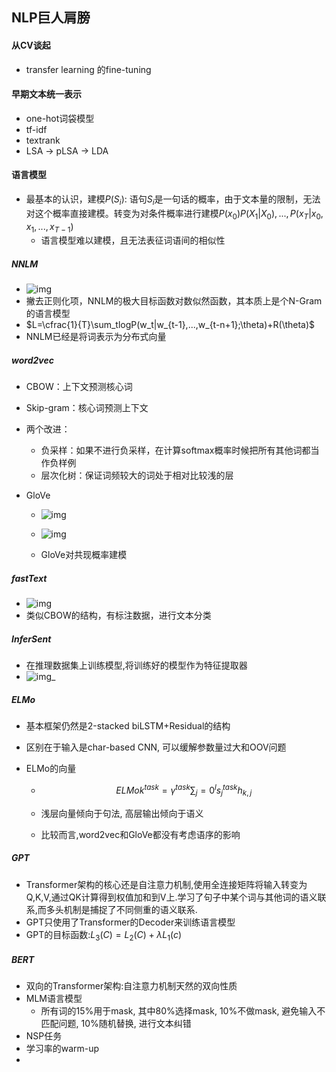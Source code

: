 ## NLP巨人肩膀

#### 从CV谈起

- transfer learning 的fine-tuning

#### 早期文本统一表示

- one-hot词袋模型
- tf-idf
- textrank
- LSA $\rightarrow$ pLSA $\rightarrow$ LDA

#### 语言模型

- 最基本的认识，建模$P(S_i)$: 语句$S_i$​是一句话的概率，由于文本量的限制，无法对这个概率直接建模。转变为对条件概率进行建模$P(x_0)P(X_1|X_0),...,P(x_T|x_0,x_1,...,x_{T-1})$​
  - 语言模型难以建模，且无法表征词语间的相似性

##### NNLM

- ![img](https://pic1.zhimg.com/80/v2-d5ed23f9bb52b164bef4f4fe3c4244d4_720w.jpg)
- 撇去正则化项，NNLM的极大目标函数对数似然函数，其本质上是个N-Gram的语言模型
- $L=\cfrac{1}{T}\sum_tlogP(w_t|w_{t-1},...,w_{t-n+1};\theta)+R(\theta)$
- NNLM已经是将词表示为分布式向量

##### word2vec

- CBOW：上下文预测核心词
- Skip-gram：核心词预测上下文
- 两个改进：
  - 负采样：如果不进行负采样，在计算softmax概率时候把所有其他词都当作负样例
  - 层次化树：保证词频较大的词处于相对比较浅的层

- GloVe

  - ![img](https://www.zhihu.com/equation?tex=J+%3D+%5Csum_%7Bi%3D1%7D%5EV+%5Csum_%7Bj%3D1%7D%5EV+%5C%3B+f%28X_%7Bij%7D%29+%28+w_i%5ET+w_j+%2B+b_i+%2B+b_j+-+%5Clog+X_%7Bij%7D%29%5E2%5C%5C)

  - ![img](https://pic2.zhimg.com/80/v2-d4de1bb69b83fe7b961d69bb1ffba419_720w.jpg)
  - GloVe对共现概率建模

##### fastText

- ![img](https://pic3.zhimg.com/80/v2-4b580820febc415276358886e7ba812a_720w.jpg)
- 类似CBOW的结构，有标注数据，进行文本分类

##### InferSent

- 在推理数据集上训练模型,将训练好的模型作为特征提取器
- ![img](https://pic4.zhimg.com/80/v2-41b28869cced9362ed7b856d1c9722f7_720w.jpg)_

##### ELMo

- 基本框架仍然是2-stacked biLSTM+Residual的结构

- 区别在于输入是char-based CNN, 可以缓解参数量过大和OOV问题

- ELMo的向量

  - $$
    ELMok^{task}=\gamma^{task}\sum_j=0^l s^{task}_jh_{k,j}
    $$

  - 浅层向量倾向于句法, 高层输出倾向于语义

  - 比较而言,word2vec和GloVe都没有考虑语序的影响

##### GPT

- Transformer架构的核心还是自注意力机制,使用全连接矩阵将输入转变为Q,K,V,通过QK计算得到权值加和到V上.学习了句子中某个词与其他词的语义联系,而多头机制是捕捉了不同侧重的语义联系.
- GPT只使用了Transformer的Decoder来训练语言模型
- GPT的目标函数:$L_3(C)=L_2(C)+\lambda L_1(c)$

##### BERT

- 双向的Transformer架构:自注意力机制天然的双向性质
- MLM语言模型
  - 所有词的15%用于mask, 其中80%选择mask, 10%不做mask, 避免输入不匹配问题, 10%随机替换, 进行文本纠错
- NSP任务
- 学习率的warm-up
- 